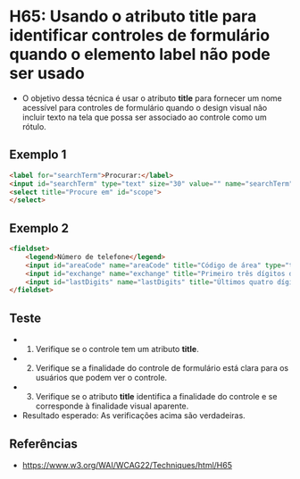 # H65: Usando o atributo **title** para identificar controles de formulário quando o elemento **label** não pode ser usado
* O objetivo dessa técnica é usar o atributo **title** para fornecer um nome acessível para controles de formulário quando o design visual não incluir texto na tela que possa ser associado ao controle como um rótulo.

## Exemplo 1
```html
<label for="searchTerm">Procurar:</label>
<input id="searchTerm" type="text" size="30" value="" name="searchTerm">
<select title="Procure em" id="scope">
</select> 
```

## Exemplo 2
```html
<fieldset>
    <legend>Número de telefone</legend>
    <input id="areaCode" name="areaCode" title="Código de área" type="text" size="3" value="" >
    <input id="exchange" name="exchange" title="Primeiro três dígitos do número de telefone" type="text" size="3" value="" >
    <input id="lastDigits" name="lastDigits" title="Últimos quatro dígitos do número de telefone" type="text" size="4" value="" >
</fieldset>
```

## Teste
* 1. Verifique se o controle tem um atributo **title**.
* 2. Verifique se a finalidade do controle de formulário está clara para os usuários que podem ver o controle.
* 3. Verifique se o atributo **title** identifica a finalidade do controle e se corresponde à finalidade visual aparente.
* Resultado esperado: As verificações acima são verdadeiras.

## Referências
* https://www.w3.org/WAI/WCAG22/Techniques/html/H65